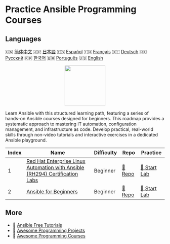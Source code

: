 # Practice Ansible Programming Courses

## Languages

🇨🇳 [简体中文](README_zh.md) 🇯🇵 [日本語](README_ja.md) 🇪🇸 [Español](README_es.md) 🇫🇷 [Français](README_fr.md) 🇩🇪 [Deutsch](README_de.md) 🇷🇺 [Русский](README_ru.md) 🇰🇷 [한국어](README_ko.md) 🇧🇷 [Português](README_pt.md) 🇺🇸 [English](README.md) 

<div align="center">
<img width="128px" src="https://file.labex.io/path/PBjrCC7U2Koq.png">
</div>

Learn Ansible with this structured learning path, featuring a series of hands-on Ansible courses designed for beginners. This roadmap provides a systematic approach to mastering IT automation, configuration management, and infrastructure as code. Develop practical, real-world skills through non-video tutorials and interactive exercises in a dedicated Ansible playground.

|   Index | Name                                                                                                                                                           | Difficulty   | Repo                                                                                            | Practice                                                                                        |
|---------|----------------------------------------------------------------------------------------------------------------------------------------------------------------|--------------|-------------------------------------------------------------------------------------------------|-------------------------------------------------------------------------------------------------|
|       1 | [Red Hat Enterprise Linux Automation with Ansible (RH294) Certification Labs](https://labex.io/courses/red-hat-enterprise-linux-automation-with-ansible-rh294) | Beginner     | [🔗 Repo](https://github.com/labex-labs/red-hat-enterprise-linux-automation-with-ansible-rh294) | [🚀 Start Lab](https://labex.io/courses/red-hat-enterprise-linux-automation-with-ansible-rh294) |
|       2 | [Ansible for Beginners](https://labex.io/courses/ansible-for-beginners)                                                                                        | Beginner     | [🔗 Repo](https://github.com/labex-labs/ansible-for-beginners)                                  | [🚀 Start Lab](https://labex.io/courses/ansible-for-beginners)                                  |

## More

- 🔗 [Ansible Free Tutorials](https://github.com/labex-labs/ansible-free-tutorials)
- 🔗 [Awesome Programming Projects](https://github.com/labex-labs/awesome-programming-projects)
- 🔗 [Awesome Programming Courses](https://github.com/labex-labs/awesome-programming-courses)

